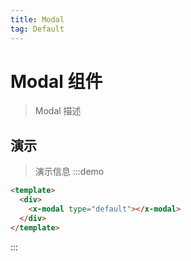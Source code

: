```yaml
---
title: Modal
tag: Default
---
```


# Modal 组件

> Modal 描述

## 演示

> 演示信息
:::demo

```html
<template>
  <div>
    <x-modal type="default"></x-modal>
  </div>
</template>
```

:::
